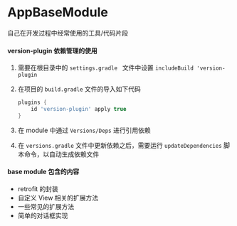 # AppBaseModule
自己在开发过程中经常使用的工具/代码片段

#### version-plugin 依赖管理的使用

1. 需要在根目录中的 `settings.gradle ` 文件中设置 `includeBuild 'version-plugin` 

2. 在项目的 `build.gradle` 文件的导入如下代码

   ```groovy
   plugins {
       id 'version-plugin' apply true
   }
   ```

3. 在 module 中通过 `Versions/Deps` 进行引用依赖
4. 在 `versions.gradle` 文件中更新依赖之后，需要运行 `updateDependencies` 脚本命令，以自动生成依赖文件

#### base module 包含的内容

- retrofit 的封装
- 自定义 View 相关的扩展方法
- 一些常见的扩展方法
- 简单的对话框实现
